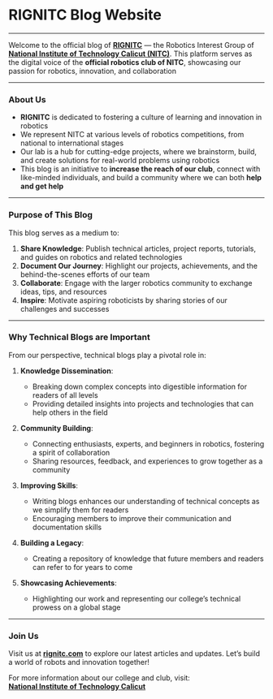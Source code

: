 # RIGNITC Blog Website

---

Welcome to the official blog of **[RIGNITC](http://rignitc.com)** — the Robotics Interest Group of **[National Institute of Technology Calicut (NITC)](https://nitc.ac.in/)**. This platform serves as the digital voice of the **official robotics club of NITC**, showcasing our passion for robotics, innovation, and collaboration

---

### About Us

- **RIGNITC** is dedicated to fostering a culture of learning and innovation in robotics 
- We represent NITC at various levels of robotics competitions, from national to international stages
- Our lab is a hub for cutting-edge projects, where we brainstorm, build, and create solutions for real-world problems using robotics
- This blog is an initiative to **increase the reach of our club**, connect with like-minded individuals, and build a community where we can both **help and get help**

---

### Purpose of This Blog

This blog serves as a medium to:  
1. **Share Knowledge**: Publish technical articles, project reports, tutorials, and guides on robotics and related technologies 
2. **Document Our Journey**: Highlight our projects, achievements, and the behind-the-scenes efforts of our team
3. **Collaborate**: Engage with the larger robotics community to exchange ideas, tips, and resources 
4. **Inspire**: Motivate aspiring roboticists by sharing stories of our challenges and successes 

---

### Why Technical Blogs are Important  

From our perspective, technical blogs play a pivotal role in:  

1. **Knowledge Dissemination**:  
   - Breaking down complex concepts into digestible information for readers of all levels  
   - Providing detailed insights into projects and technologies that can help others in the field  

2. **Community Building**:  
   - Connecting enthusiasts, experts, and beginners in robotics, fostering a spirit of collaboration 
   - Sharing resources, feedback, and experiences to grow together as a community

3. **Improving Skills**:  
   - Writing blogs enhances our understanding of technical concepts as we simplify them for readers  
   - Encouraging members to improve their communication and documentation skills  

4. **Building a Legacy**:  
   - Creating a repository of knowledge that future members and readers can refer to for years to come 

5. **Showcasing Achievements**:  
   - Highlighting our work and representing our college’s technical prowess on a global stage  

---

### Join Us  

Visit us at **[rignitc.com](http://rignitc.com)** to explore our latest articles and updates. Let’s build a world of robots and innovation together!  

For more information about our college and club, visit:  
**[National Institute of Technology Calicut](https://nitc.ac.in/)**  


